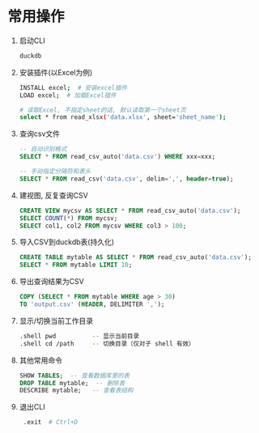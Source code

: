 # 常用操作
1. 启动CLI
   ```bash
   duckdb
   ```
2. 安装插件(以Excel为例)
   ```bash
   INSTALL excel;  # 安装excel插件
   LOAD excel;  # 加载Excel插件

   # 读取Excel, 不指定sheet的话, 默认读取第一个sheet页
   select * from read_xlsx('data.xlsx', sheet='sheet_name');
   ```
3. 查询csv文件
   ```sql
   -- 自动识别格式
   SELECT * FROM read_csv_auto('data.csv') WHERE xxx=xxx;

   -- 手动指定分隔符和表头
   SELECT * FROM read_csv('data.csv', delim=',', header=true);
   ```
4. 建视图, 反复查询CSV
   ```sql
   CREATE VIEW mycsv AS SELECT * FROM read_csv_auto('data.csv');
   SELECT COUNT(*) FROM mycsv;
   SELECT col1, col2 FROM mycsv WHERE col3 > 100;
   ```
5. 导入CSV到duckdb表(持久化)
   ```sql
   CREATE TABLE mytable AS SELECT * FROM read_csv_auto('data.csv');
   SELECT * FROM mytable LIMIT 10;
   ```
6. 导出查询结果为CSV
   ```sql
   COPY (SELECT * FROM mytable WHERE age > 30) 
   TO 'output.csv' (HEADER, DELIMITER ',');
   ```
7. 显示/切换当前工作目录
   ```bash
   .shell pwd          -- 显示当前目录  
   .shell cd /path     -- 切换目录（仅对子 shell 有效）  
   ```
8. 其他常用命令
   ```sql
   SHOW TABLES;  -- 查看数据库里的表
   DROP TABLE mytable;  -- 删除表
   DESCRIBE mytable;   -- 查看表结构
   ```
9. 退出CLI
   ```bash
    .exit  # Ctrl+D
   ```

